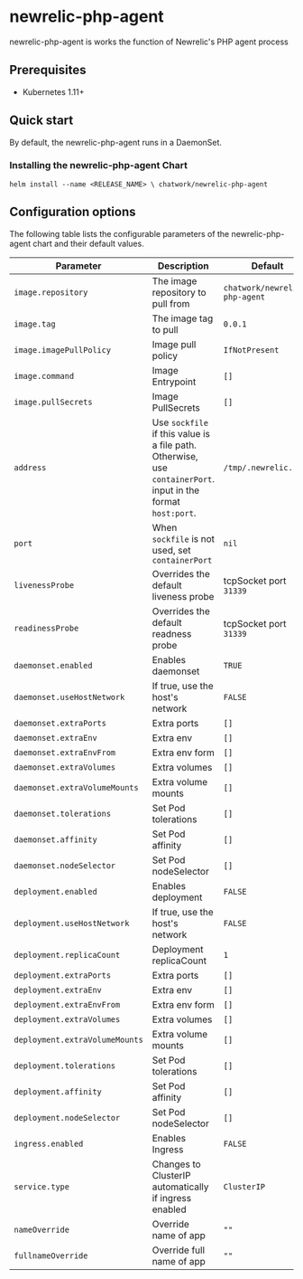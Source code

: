 # newrelic-php-agent

newrelic-php-agent is works the function of Newrelic's PHP agent process

## Prerequisites

* Kubernetes 1.11+

## Quick start
By default, the newrelic-php-agent runs in a DaemonSet.
### Installing the newrelic-php-agent Chart
```
helm install --name <RELEASE_NAME> \ chatwork/newrelic-php-agent
```

## Configuration options

The following table lists the configurable parameters of the newrelic-php-agent chart and their default values.

|  Parameter | Description | Default |
| --- | --- | --- |
| `image.repository` | The image repository to pull from | `chatwork/newrelic-php-agent`|
| `image.tag` | The image tag to pull | `0.0.1`|
| `image.imagePullPolicy` | Image pull policy | `IfNotPresent` |
| `image.command` | Image Entrypoint | `[]` |
| `image.pullSecrets` | Image PullSecrets | `[]` |
|  `address` | Use `sockfile` if this value is a file path. Otherwise, use `containerPort`. input in the format `host:port`.  | `/tmp/.newrelic.sock` |
|  `port` | When `sockfile` is not used, set `containerPort`  | `nil` |
|  `livenessProbe` | Overrides the default liveness probe | tcpSocket port `31339` |
|  `readinessProbe` | Overrides the default readness probe | tcpSocket port `31339` |
|  `daemonset.enabled` | Enables daemonset | `TRUE` |
|  `daemonset.useHostNetwork` | If true, use the host's network | `FALSE` |
|  `daemonset.extraPorts` | Extra ports | `[]` |
|  `daemonset.extraEnv` | Extra env | `[]` |
|  `daemonset.extraEnvFrom` | Extra env form | `[]` |
|  `daemonset.extraVolumes` | Extra volumes | `[]` |
|  `daemonset.extraVolumeMounts` | Extra volume mounts | `[]` |
|  `daemonset.tolerations` | Set Pod tolerations | `[]`|
|  `daemonset.affinity` | Set Pod affinity | `[]`|
|  `daemonset.nodeSelector` | Set Pod nodeSelector | `[]`|
|  `deployment.enabled` | Enables deployment | `FALSE` |
|  `deployment.useHostNetwork` | If true, use the host's network | `FALSE` |
|  `deployment.replicaCount` | Deployment replicaCount | `1` |
|  `deployment.extraPorts` | Extra ports | `[]` |
|  `deployment.extraEnv` | Extra env | `[]` |
|  `deployment.extraEnvFrom` | Extra env form | `[]` |
|  `deployment.extraVolumes` | Extra volumes | `[]` |
|  `deployment.extraVolumeMounts` | Extra volume mounts | `[]` |
|  `deployment.tolerations` | Set Pod tolerations | `[]`|
|  `deployment.affinity` | Set Pod affinity | `[]`|
|  `deployment.nodeSelector` | Set Pod nodeSelector | `[]`|
|  `ingress.enabled` | Enables Ingress | `FALSE` |
|  `service.type` | Changes to ClusterIP automatically if ingress enabled | `ClusterIP` |
|  `nameOverride` | Override name of app | `""` |
|  `fullnameOverride` | Override full name of app | `""` |